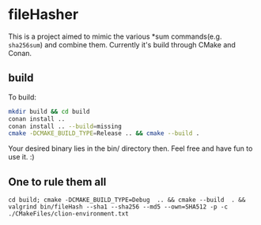 # fileHasher

This is a project aimed to mimic the various *sum commands(e.g. `sha256sum`) and combine them. Currently it's build
through CMake and Conan.

## build

To build:

```sh
mkdir build && cd build
conan install ..  
conan install .. --build=missing
cmake -DCMAKE_BUILD_TYPE=Release .. && cmake --build .
```

Your desired binary lies in the bin/ directory then. Feel free and have fun to use it. :)

## One to rule them all

```shell
cd build; cmake -DCMAKE_BUILD_TYPE=Debug  .. && cmake --build  . && valgrind bin/fileHash --sha1 --sha256 --md5 --own=SHA512 -p -c ./CMakeFiles/clion-environment.txt
```